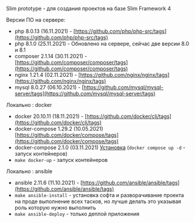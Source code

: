 Slim prototype - для создания проектов на базе Slim Framework 4

Версии ПО на сервере:

- php 8.0.13 (16.11.2021) - [https://github.com/php/php-src/tags](https://github.com/php/php-src/tags)
- php 8.1.0 (25.11.2021) - Обновлено на сервере, сейчас две версии 8.0 и 8.1
- composer 2.1.14 (30.11.2021) - [https://github.com/composer/composer/tags](https://github.com/composer/composer/tags)
- nginx 1.21.4 (02.11.2021) - [https://github.com/nginx/nginx/tags](https://github.com/nginx/nginx/tags)
- mysql 8.0.27 (06.10.2021) - [https://github.com/mysql/mysql-server/tags](https://github.com/mysql/mysql-server/tags)

Локально : docker
- docker 20.10.11 (18.11.2021) - [https://github.com/docker/cli/tags](https://github.com/docker/cli/tags)
- docker-compose 1.29.2 (10.05.2021) [https://github.com/docker/compose/tags](https://github.com/docker/compose/tags) 
- docker-compose 2.1.0 (03.11.2021) [Установка](https://docs.docker.com/compose/cli-command/#install-on-linux) (`docker compose up -d` - запуск контейнеров)
- `make docker-up` - запуск контейнеров


Локально : ansible
- ansible 2.11.6 (11.10.2021) - [https://github.com/ansible/ansible/tags](https://github.com/ansible/ansible/tags)
- `make ansible-install` - установка софта и разворачивание проекта на проде выполнение всех тасков, но лучше делать это указывая роль которую нужно выполнить
- `make ansible-deploy` - только деплой приложения